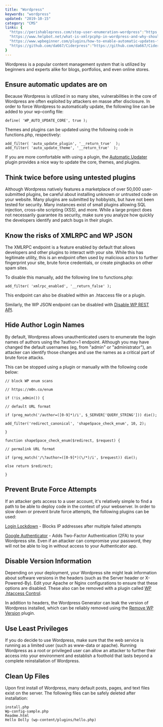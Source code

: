 ```yaml
---
title: "Wordpress"
keywords: "wordpress"
updated: "2019-10-15"
category: "CMS"
links: {
  "https://perishablepress.com/stop-user-enumeration-wordpress":"https://perishablepress.com/stop-user-enumeration-wordpress",
  "https://www.helpbot.net/what-is-xmlrpcphp-in-wordpress-and-why-should-you-disable-it":"https://www.helpbot.net/what-is-xmlrpcphp-in-wordpress-and-why-should-you-disable-it",
  "https://www.wpbeginner.com/plugins/how-to-enable-automatic-updates-for-wordpress-plugins":"https://www.wpbeginner.com/plugins/how-to-enable-automatic-updates-for-wordpress-plugins",
  "https://github.com/da667/Ciderpress":"https://github.com/da667/Ciderpress"
}
---
```


Wordpress is a popular content management system that is utilized by beginners and experts alike for blogs, portfolios, and even online stores.

Ensure automatic updates are on
-------------------------------

Because Wordpress is utilized in so many sites, vulnerabilities in the core of Wordpress are often exploited by attackers en masse after disclosure. In order to force Wordpress to automatically update, the following line can be added to your wp-config file:

```define( 'WP_AUTO_UPDATE_CORE', true );```

Themes and plugins can be updated using the following code in functions.php, respectively:

```
add_filter( 'auto_update_plugin', '__return_true'  );
add_filter( 'auto_update_theme', '__return_true'  );
```

If you are more comfortable with using a plugin, the [Automatic Updater](https://wordpress.org/plugins/automatic-updater/) plugin provides a nice way to update the core, themes, and plugins.

Think twice before using untested plugins
-----------------------------------------

Although Wordpress natively features a marketplace of over 50,000 user-submitted plugins, be careful about installing unknown or untrusted code on your website. Many plugins are submitted by hobbyists, but have not been tested for security. Many instances exist of small plugins allowing SQL injection, cross-site scripting (XSS), and more. While a large project does not necessarily guarantee its security, make sure you analyze how quickly the developers identify and patch bugs in their plugin.

Know the risks of XMLRPC and WP JSON
------------------------------------

The XMLRPC endpoint is a feature enabled by default that allows developers and other plugins to interact with your site. While this has legitimate utility, this is an endpoint often used by malicious actors to further fingerprint your site, brute force credentials, or create pingbacks on other spam sites.

To disable this manually, add the following line to functions.php:

```add_filter( 'xmlrpc_enabled', '__return_false' );```

This endpoint can also be disabled within an .htaccess file or a plugin.

Similarly, the WP JSON endpoint can be disabled with [Disable WP REST API](https://wordpress.org/plugins/disable-wp-rest-api/).

Hide Author Login Names
-----------------------
By default, Wordpress allows unauthenticated users to enumerate the login names of authors using the ?author=1 endpoint. Although you may have changed the default usernames (eg, from "admin" or "administrator"), an attacker can identify those changes and use the names as a critical part of brute force attacks.

This can be stopped using a plugin or manually with the following code below:

```
// block WP enum scans

// https://m0n.co/enum

if (!is_admin()) {

// default URL format

if (preg_match('/author=([0-9]*)/i', $_SERVER['QUERY_STRING'])) die();

add_filter('redirect_canonical', 'shapeSpace_check_enum', 10, 2);

}

function shapeSpace_check_enum($redirect, $request) {

// permalink URL format

if (preg_match('/\?author=([0-9]*)(\/*)/i', $request)) die();

else return $redirect;

}
```

Prevent Brute Force Attempts
----------------------------

If an attacker gets access to a user account, it's relatively simple to find a path to be able to deploy code in the context of your webserver. In order to slow down or prevent brute force attempts, the following plugins can be used:

[Login Lockdown](https://wordpress.org/plugins/login-lockdown/) - Blocks IP addresses after multiple failed attempts

[Google Authenticator](https://wordpress.org/plugins/google-authenticator/) - Adds Two-Factor Authentication (2FA) to your Wordpress site. Even if an attacker can compromise your password, they will not be able to log in without access to your Authenticator app.

Disable Version Information
---------------------------

Depending on your deployment, your Wordpress site might leak information about software versions in the headers (such as the Server header or X-Powered-By). Edit your Apache or Nginx configurations to ensure that these options are disabled. These also can be removed with a plugin called [WP .htaccess Control](https://wordpress.org/plugins/wp-htaccess-control/).

In addition to headers, the Wordpress Generator can leak the version of Wordpress installed, which can be reliably removed using the [Remove WP Version](https://wordpress.org/plugins/remove-wp-version/) plugin.

Use Least Privileges
--------------------

If you do decide to use Wordpress, make sure that the web service is running as a limited user (such as www-data or apache). Running Wordpress as a root or privileged user can allow an attacker to further their access into your environment and establish a foothold that lasts beyond a complete reinstallation of Wordpress.

Clean Up Files
--------------

Upon first install of Wordpress, many default posts, pages, and text files exist on the server. The following files can be safely deleted after installation:

```
install.php
Wp-config-sample.php
Readme.html
Hello Dolly (wp-content/plugins/hello.php)
```
